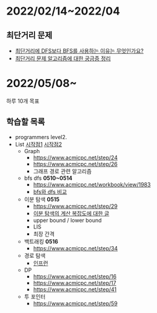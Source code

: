 # 2022/02/14~2022/04


## 최단거리 문제
- [최단거리에 DFS보다 BFS를 사용하는 이유는 무엇인가요?](https://www.acmicpc.net/board/view/27666)
- [최단거리 문제 알고리즘에 대한 궁금증 정리](https://jypthemiracle.medium.com/%EC%B5%9C%EB%8B%A8%EA%B1%B0%EB%A6%AC-%EB%AC%B8%EC%A0%9C-%EC%95%8C%EA%B3%A0%EB%A6%AC%EC%A6%98%EC%97%90-%EB%8C%80%ED%95%9C-%EA%B6%81%EA%B8%88%EC%A6%9D-%EC%A0%95%EB%A6%AC-5b1b813ba1b3)


# 2022/05/08~
하루 10개 목표


## 학습할 목록
- programmers level2.
- List
[시작점1](https://www.acmicpc.net/step)
[시작점2](https://www.acmicpc.net/workbook/view/4349)
  - Graph 
    - https://www.acmicpc.net/step/24
    - https://www.acmicpc.net/step/26
    - 그래프 경로 관련 알고리즘 
  - bfs dfs **0510~0514**
    - https://www.acmicpc.net/workbook/view/1983
    - [bfs와 dfs 비교](https://foameraserblue.tistory.com/188?category=481823)
  - 이분 탐색 **0515**
    - https://www.acmicpc.net/step/29
    - [이분 탐색의 계산 복잡도에 대한 글](https://jwoop.tistory.com/9?category=1057849)
    - upper bound / lower bound
    - LIS
    - 최장 간격
  - 백트래킹 **0516**
    - https://www.acmicpc.net/step/34
  - 경로 탐색 
    - [인프런](https://www.inflearn.com/course/%ED%8C%8C%EC%9D%B4%EC%8D%AC-%EC%95%8C%EA%B3%A0%EB%A6%AC%EC%A6%98-%EB%AC%B8%EC%A0%9C%ED%92%80%EC%9D%B4-%EC%BD%94%EB%94%A9%ED%85%8C%EC%8A%A4%ED%8A%B8/dashboard)
  - DP
    - https://www.acmicpc.net/step/16
    - https://www.acmicpc.net/step/17
    - https://www.acmicpc.net/step/41
  - 투 포인터
    - https://www.acmicpc.net/step/59


